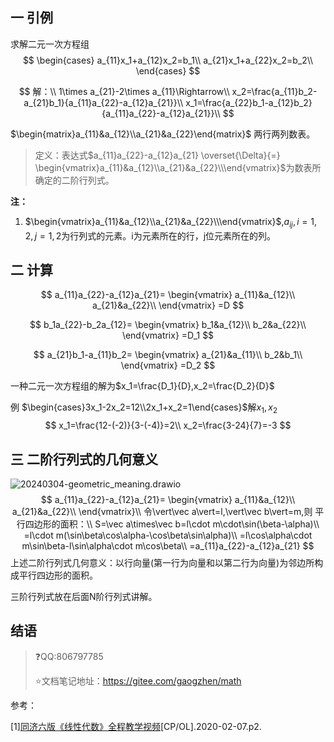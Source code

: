 ## 一 引例

求解二元一次方程组
$$
\begin{cases}
a_{11}x_1+a_{12}x_2=b_1\\
a_{21}x_1+a_{22}x_2=b_2\\
\end{cases}
$$

$$
解：\\
1\times a_{21}-2\times a_{11}\Rightarrow\\
x_2=\frac{a_{11}b_2-a_{21}b_1}{a_{11}a_{22}-a_{12}a_{21}}\\
x_1=\frac{a_{22}b_1-a_{12}b_2}{a_{11}a_{22}-a_{12}a_{21}}\\
$$

$\begin{matrix}a_{11}&a_{12}\\a_{21}&a_{22}\end{matrix}$ 两行两列数表。

> 定义：表达式$a_{11}a_{22}-a_{12}a_{21} \overset{\Delta}{=} \begin{vmatrix}a_{11}&a_{12}\\a_{21}&a_{22}\\\end{vmatrix}$为数表所确定的二阶行列式。

**注：**

1. $\begin{vmatrix}a_{11}&a_{12}\\a_{21}&a_{22}\\\end{vmatrix}$,$a_{ij},i=1,2,j=1,2$为行列式的元素。i为元素所在的行，j位元素所在的列。





## 二 计算

$$
a_{11}a_{22}-a_{12}a_{21}=
\begin{vmatrix}
a_{11}&a_{12}\\
a_{21}&a_{22}\\
\end{vmatrix}
=D
$$

$$
b_1a_{22}-b_2a_{12}=
\begin{vmatrix}
b_1&a_{12}\\
b_2&a_{22}\\
\end{vmatrix}
=D_1
$$

$$
a_{21}b_1-a_{11}b_2=
\begin{vmatrix}
a_{21}&a_{11}\\
b_2&b_1\\
\end{vmatrix}
=D_2
$$

一种二元一次方程组的解为$x_1=\frac{D_1}{D},x_2=\frac{D_2}{D}$

例 $\begin{cases}3x_1-2x_2=12\\2x_1+x_2=1\end{cases}$解$x_1,x_2$
$$
x_1=\frac{12-(-2)}{3-(-4)}=2\\
x_2=\frac{3-24}{7}=-3
$$

## 三 二阶行列式的几何意义

![20240304-geometric_meaning.drawio](/Users/gaogzhen/baiduSyncdisk/study/math/note/线性代数/01行列式/images/20240304-geometric_meaning.drawio.png)
$$
a_{11}a_{22}-a_{12}a_{21}=
\begin{vmatrix}
a_{11}&a_{12}\\
a_{21}&a_{22}\\
\end{vmatrix}\\
令\vert\vec a\vert=l,\vert\vec b\vert=m,则
平行四边形的面积：\\
S=\vec a\times\vec b=l\cdot m\cdot\sin(\beta-\alpha)\\
=l\cdot m(\sin\beta\cos\alpha-\cos\beta\sin\alpha)\\
=l\cos\alpha\cdot m\sin\beta-l\sin\alpha\cdot m\cos\beta\\
=a_{11}a_{22}-a_{12}a_{21}
$$
上述二阶行列式几何意义：以行向量(第一行为向量和以第二行为向量)为邻边所构成平行四边形的面积。

三阶行列式放在后面N阶行列式讲解。

## 结语

> :question:QQ:806797785
>
> :star:文档笔记地址：<https://gitee.com/gaogzhen/math>

参考：

[1]<a href="https://www.bilibili.com/video/BV1864y1T7Ks">同济六版《线性代数》全程教学视频</a>[CP/OL].2020-02-07.p2.
